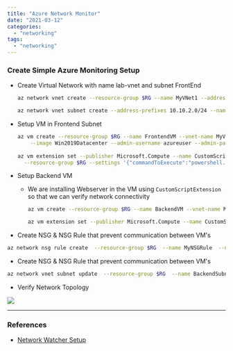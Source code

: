 ```yaml
---
title: "Azure Network Monitor"
date: "2021-03-12"
categories: 
  - "networking"
tags: 
  - "networking"
---
```


### Create Simple Azure Monitoring Setup
- Create Virtual Network with name lab-vnet and subnet FrontEnd
  ```bash
  az network vnet create --resource-group $RG --name MyVNet1 --address-prefix 10.10.0.0/16 --subnet-name FrontendSubnet --subnet-prefix 10.10.1.0/24 
  ```
  ```bash
  az network vnet subnet create --address-prefixes 10.10.2.0/24 --name BackendSubnet --resource-group $RG --vnet-name MyVNet1
  ```

- Setup VM in Frontend Subnet
  ```bash
  az vm create --resource-group $RG --name FrontendVM --vnet-name MyVNet1 --subnet FrontendSubnet \
      --image Win2019Datacenter --admin-username azureuser --admin-password demopassword@123 
    
  az vm extension set --publisher Microsoft.Compute --name CustomScriptExtension --vm-name FrontendVM \
    --resource-group $RG --settings '{"commandToExecute":"powershell.exe Install-WindowsFeature -Name Web-Server"}' --no-wait`
  ```
			
- Setup Backend VM
  - We are installing Webserver in the VM using `CustomScriptExtension` so that we can verify network connectivity
    ```bash
    az vm create --resource-group $RG --name BackendVM --vnet-name MyVNet1 --subnet BackendSubnet --image Win2019Datacenter --admin-username azureuser --admin-password demopassword@123 

    az vm extension set --publisher Microsoft.Compute --name CustomScriptExtension --vm-name BackendVM --resource-group $RG    --settings '{"commandToExecute":"powershell.exe Install-WindowsFeature -Name Web-Server"}' --no-wait
    ```

- Create NSG & NSG Rule that prevent communication between VM's
```bash
az network nsg rule create  --resource-group $RG  --name MyNSGRule  --nsg-name MyNsg  --priority 4096  --source-address-prefixes '*'  --source-port-ranges '*'  --destination-address-prefixes '*'  --destination-port-ranges 80 443 3389  --access Deny  --protocol TCP  --direction Outbound  --description "Deny from specific IP address ranges on 80, 443 and 3389."
```

- Create NSG & NSG Rule that prevent communication between VM's
```bash
az network vnet subnet update  --resource-group $RG  --name BackendSubnet  --vnet-name MyVNet1  --network-security-group MyNsg\
```

- Verify Network Topology

![](/assets/images/Network_Topology_01.png)

---

### References
- [Network Watcher Setup](https://docs.microsoft.com/en-us/learn/modules/troubleshoot-azure-network-infrastructure/3-exercise-troubleshoot-networking-with-network-watcher)
